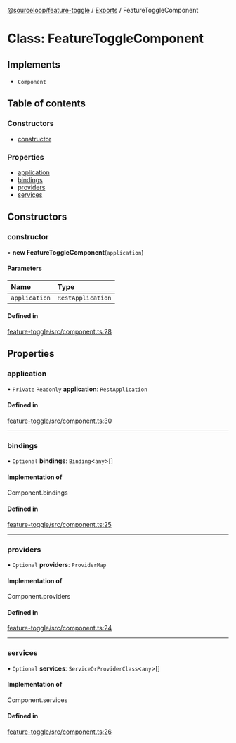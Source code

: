 [@sourceloop/feature-toggle](../README.md) / [Exports](../modules.md) / FeatureToggleComponent

# Class: FeatureToggleComponent

## Implements

- `Component`

## Table of contents

### Constructors

- [constructor](FeatureToggleComponent.md#constructor)

### Properties

- [application](FeatureToggleComponent.md#application)
- [bindings](FeatureToggleComponent.md#bindings)
- [providers](FeatureToggleComponent.md#providers)
- [services](FeatureToggleComponent.md#services)

## Constructors

### constructor

• **new FeatureToggleComponent**(`application`)

#### Parameters

| Name | Type |
| :------ | :------ |
| `application` | `RestApplication` |

#### Defined in

[feature-toggle/src/component.ts:28](https://github.com/sourcefuse/loopback4-microservice-catalog/blob/53060ad88/packages/feature-toggle/src/component.ts#L28)

## Properties

### application

• `Private` `Readonly` **application**: `RestApplication`

#### Defined in

[feature-toggle/src/component.ts:30](https://github.com/sourcefuse/loopback4-microservice-catalog/blob/53060ad88/packages/feature-toggle/src/component.ts#L30)

___

### bindings

• `Optional` **bindings**: `Binding`<`any`\>[]

#### Implementation of

Component.bindings

#### Defined in

[feature-toggle/src/component.ts:25](https://github.com/sourcefuse/loopback4-microservice-catalog/blob/53060ad88/packages/feature-toggle/src/component.ts#L25)

___

### providers

• `Optional` **providers**: `ProviderMap`

#### Implementation of

Component.providers

#### Defined in

[feature-toggle/src/component.ts:24](https://github.com/sourcefuse/loopback4-microservice-catalog/blob/53060ad88/packages/feature-toggle/src/component.ts#L24)

___

### services

• `Optional` **services**: `ServiceOrProviderClass`<`any`\>[]

#### Implementation of

Component.services

#### Defined in

[feature-toggle/src/component.ts:26](https://github.com/sourcefuse/loopback4-microservice-catalog/blob/53060ad88/packages/feature-toggle/src/component.ts#L26)
